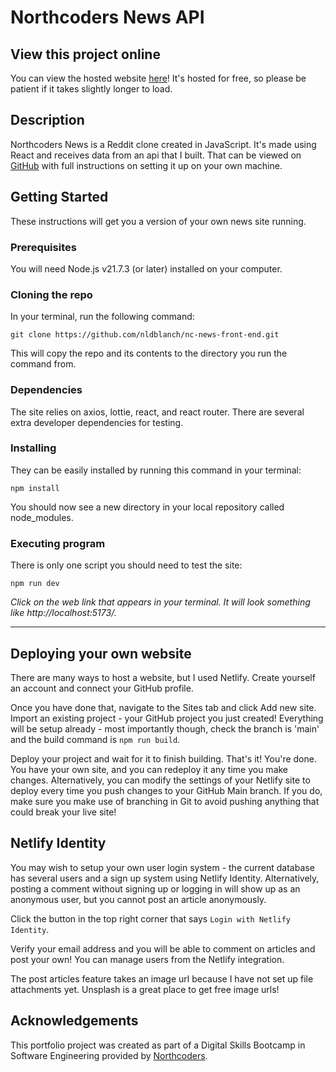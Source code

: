 # Northcoders News API

## View this project online
You can view the hosted website [here](https://nathans-nc-news.netlify.app)! It's hosted for free, so please be patient if it takes slightly longer to load.

## Description
Northcoders News is a Reddit clone created in JavaScript. It's made using React and receives data from an api that I built. That can be viewed on [GitHub](https://github.com/nldblanch/NC-News) with full instructions on setting it up on your own machine.

## Getting Started

These instructions will get you a version of your own news site running. 

### Prerequisites

You will need Node.js v21.7.3 (or later) installed on your computer. 

### Cloning the repo

In your terminal, run the following command:
```
git clone https://github.com/nldblanch/nc-news-front-end.git
```

This will copy the repo and its contents to the directory you run the command from.

### Dependencies

The site relies on axios, lottie, react, and react router. There are several extra developer dependencies for testing.

### Installing

They can be easily installed by running this command in your terminal:
```
npm install
```
You should now see a new directory in your local repository called node_modules. 

### Executing program

There is only one script you should need to test the site:

```
npm run dev
```
_Click on the web link that appears in your terminal. It will look something like http://localhost:5173/._

---

## Deploying your own website

There are many ways to host a website, but I used Netlify. Create yourself an account and connect your GitHub profile.

Once you have done that, navigate to the Sites tab and click Add new site. Import an existing project - your GitHub project you just created! Everything will be setup already - most importantly though, check the branch is 'main' and the build command is ```npm run build```. 

Deploy your project and wait for it to finish building. That's it! You're done. You have your own site, and you can redeploy it any time you make changes. Alternatively, you can modify the settings of your Netlify site to deploy every time you push changes to your GitHub Main branch. If you do, make sure you make use of branching in Git to avoid pushing anything that could break your live site!

## Netlify Identity

You may wish to setup your own user login system - the current database has several users and a sign up system using Netlify Identity. Alternatively, posting a comment without signing up or logging in will show up as an anonymous user, but you cannot post an article anonymously. 

Click the button in the top right corner that says ```Login with Netlify Identity```. 

Verify your email address and you will be able to comment on articles and post your own! You can manage users from the Netlify integration.

The post articles feature takes an image url because I have not set up file attachments yet. Unsplash is a great place to get free image urls!

## Acknowledgements

This portfolio project was created as part of a Digital Skills Bootcamp in Software Engineering provided by [Northcoders](https://northcoders.com/).